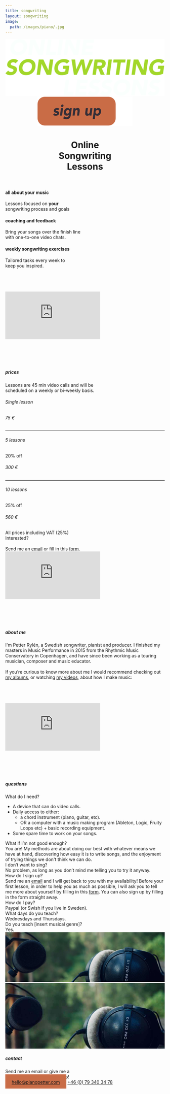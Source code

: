 ```yaml
---
title: songwriting
layout: songwriting
image:
  path: /images/piano/.jpg
---
```


<html lang="en">
	<header>
		<div id="titles">
		<a href="/songwriting"><img class="logo" src="/images/logo.png"></a>
		<a class="signuphover" href="https://forms.gle/2efvjAijBqZEd69Q9"><img class="originality" src="/images/signupheader.png"></a>
		</div>
		<h1>
			Online <br class="narrow"> Songwriting<br class="narrow"> Lessons
		</h1>
		<div style="display: none;">
			<h2>	
				UNCOVER&nbsp;YOUR <br>ORIGINALITY
			</h2>
			<a class="signup" href="https://forms.gle/2efvjAijBqZEd69Q9">
				sign&nbsp;up
			</a>
		</div>
	</header>
	<div id="introtext">
		<h4>
			all about your music
		</h4>
		Lessons focused on <strong>your</strong> <br>songwriting process and goals
		<h4>
			coaching and feedback
		</h4>
		Bring your songs over the finish line <br>with one-to-one video chats.
		<h4>
			weekly songwriting exercises
		</h4>
		Tailored tasks every week to <br> keep you inspired.
	</div>
	<div id="trailer">
	<iframe style="margin: 73px 0px;" class="yt"  src="https://www.youtube.com/embed/jFZBfK1QAnM?controls=0" frameborder="0" allow="accelerometer; autoplay; clipboard-write; encrypted-media; gyroscope; picture-in-picture" allowfullscreen>
	</iframe>
	</div>
	<img style="display: none;" class="wideimg" src="/images/piano.jpg">
	<img style="display: none;" class="mobilimg" src="/images/pianomobil.jpg">
	<div class="track">
		<h5 class="orange">
			prices 	
		</h5>
		<div class="trackdesc">	
			Lessons are 45 min video calls and will be <br class="wide">scheduled&nbsp;on a weekly or bi-weekly&nbsp;basis.
		</div>
		<div style="display: none;" class="alternative" id="biweekly">
			<div class="trackfacts">
				<img class="videocalleven" src="/images/videocall.png">
				<h6>45 min video call</h6>
				<span>every week</span>
			</div>
			<div class="trackfacts">
				<img class="written" src="/images/written.png">
				<h6>written feedback</h6>
				<span>once a week</span>
			</div>
		</div>
		<div class="prices">
			<div>
				<h6>Single lesson</h6><span></span><h6>75 €</h6>
			</div>
			<hr>
			<div>
				<h6>5 lessons</h6><span>20% off</span><h6>300 €</h6>
			</div>
			<hr>
			<div>
				<h6>10 lessons</h6><span>25% off</span><h6>560 €</h6>
			</div>
		</div>
		<div class="vat">
			All&nbsp;prices&nbsp;including&nbsp;VAT&nbsp;(25%)
		</div>
		<div class="interested">
			Interested?
			<br>
			<br>
			Send me an <a href="mailto:hello@pianopetter.com?subject=Online Songwriting Lessons&body=Hi Petter, I'm interested in songwriting lessons, what is your availability?">email</a> or fill&nbsp;in&nbsp;this&nbsp;<a href="https://docs.google.com/forms/d/e/1FAIpQLSdbnuIXr6BGFY0xWUUnSDahfmBnCHnvAWtnp_IJT8Hh5XMRSw/viewform?usp=pp_url&entry.1112249897=Weekly+track.+12+weeks+is+660%E2%82%AC.+4+weeks+is+236%E2%82%AC.">form</a>.
		</div>
	</div>
	<div style="display: none;" class="track">
		<h5 class="orange">
			bi-weekly lessons 	
		</h5>
		<div class="trackdesc">	
			If you are self-directed, and want a continuous <br class="wide">boost of inspiration to stay on&nbsp;course. 
		</div>
		<div class="alternative" id="biweekly">
			<div class="trackfacts">
				<img class="videocalleven" src="/images/videocall.png">
				<h6>45 min video call</h6>
				<span>even weeks</span>
			</div>
			<div class="trackfacts">
				<img class="written" src="/images/written.png">
				<h6>written feedback</h6>
				<span>once a week</span>
			</div>
		</div>
		<div class="prices">
			<div>
				<h6>12 weeks</h6><h6>33 € / week</h6>
			</div>
			<hr>
			<div>
				<span>4 weeks</span><span>37 € / week</span>
			</div>
		</div>
		<div class="vat">
			All&nbsp;prices&nbsp;including&nbsp;VAT&nbsp;(25%)
		</div>
		<a class="signup tracksignup signuphover" style="background-color: #C96C46;" href="https://docs.google.com/forms/d/e/1FAIpQLSdbnuIXr6BGFY0xWUUnSDahfmBnCHnvAWtnp_IJT8Hh5XMRSw/viewform?usp=pp_url&entry.1112249897=Alternative+track.+12+weeks+is+396%E2%82%AC.+4+weeks+is+148%E2%82%AC.">
			sign&nbsp;up
		</a>
	</div>
	
<img style="display: none;" class="wideimg" src="/images/petter.jpg">
<img style="display: none;" class="mobilimg" src="/images/pettermobil.jpg">
<img style="display: none;" class="wideimg" src="/images/guitar.jpg">
<img style="display: none;" class="mobilimg" src="/images/guitarmobil.jpg">
<iframe style="margin: 0px 0px 73px;" class="yt" src="https://www.youtube.com/embed/9C7rJsm3NvA?controls=0?rel=0" frameborder="0" allow="accelerometer; autoplay; clipboard-write; encrypted-media; gyroscope; picture-in-picture" allowfullscreen></iframe>

<h5>
	about me
</h5>
<div id="aboutme">
	I'm Petter Rylén, a Swedish songwriter, pianist and producer. I finished my masters in Music Performance in 2015 from the Rhythmic Music Conservatory in Copenhagen, and have since been working as a touring musician, composer and music educator. 
	<br><br>
	If you’re curious to know more about me I would recommend checking out <a href="http://petterrylen.com/#albums">my albums</a>, or watching <a href="http://www.youtube.com/c/pianopetter">my videos</a>, about how I make music: 
</div>

<iframe style="margin: 73px 0px;" class="yt"  src="https://www.youtube.com/embed/mfYZNy_MCb8?controls=0" frameborder="0" allow="accelerometer; autoplay; clipboard-write; encrypted-media; gyroscope; picture-in-picture" allowfullscreen>
</iframe>



<h5 class="orange">
	questions
</h5>
<div id="questions">
	<div style="display: none;">
	How many spots do you&nbsp;have?
	I currently only have space for 5 more students. 
	</div>
	<div>
	What do I&nbsp;need? 
	</div>
	<ul>
	<li>A device that can do video calls.</li>
	<li>Daily access to either:
		<ul>
			<li>a chord instrument (piano, guitar, etc).</li>
			<li>OR a computer with a music making program (Ableton, Logic, Fruity Loops etc) + basic recording&nbsp;equipment.</li>
		</ul>	
	</li>
	<li>Some spare time to work on your&nbsp;songs. </li>
	</ul>
	<div>
	What if I’m not good&nbsp;enough?
	</div>
	You are! My methods are about doing our best with whatever means we have at hand, discovering how easy it is to write songs, and the enjoyment of trying things we don't think we can&nbsp;do. 
	<div>
	I don’t want to&nbsp;sing? 
	</div>
	No problem, as long as you don’t mind me telling you to try it&nbsp;anyway.
	<div>
	How do I sign&nbsp;up?
	</div>
	Send me an <a href="mailto:hello@pianopetter.com?subject=Online Songwriting Lessons&body=Hi Petter, I'm interested in songwriting lessons, what is your availability?">email</a> and I will get back to you with my availability! Before your first lesson, in order to help you as much as possible, I will ask you to tell me more about yourself by filling in this <a href="https://docs.google.com/forms/d/e/1FAIpQLSdbnuIXr6BGFY0xWUUnSDahfmBnCHnvAWtnp_IJT8Hh5XMRSw/viewform?usp=pp_url&entry.1112249897=Weekly+track.+12+weeks+is+660%E2%82%AC.+4+weeks+is+236%E2%82%AC.">form</a>. You can also sign up by filling in the form straight&nbsp;away. 
	<div>
	How do I&nbsp;pay?
	</div>
	Paypal (or Swish if you live in&nbsp;Sweden).
	<div>
	What days do you&nbsp;teach?
	</div>
	Wednesdays and&nbsp;Thursdays.
	<div>
	Do you teach [insert musical&nbsp;genre]? 
	</div>
	Yes. 
</div>
<img class="wideimg" src="/images/mic.jpg">
<img class="mobilimg" src="/images/micmobil.jpg">

<h5>
	contact
</h5>
		<div class="contacttext">Send me an email or give me a <br class="wide">
ring if you have any&nbsp;questions! 
			 <br class="wide">
		</div>
<div id="contact">
<a style="background-color: #C96C46; padding: 15.5px 20px 12.5px;
;" href="mailto:hello@pianopetter.com?subject=Online Songwriting Lessons">hello@pianopetter.com</a>
<a href="tel:+46 (0) 78 340 34 79">+46 (0) 79 340 34 78</a>
</div>	
</html>
